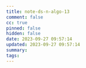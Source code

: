 ```yaml
---
title: note-ds-n-algo-13
comment: false
cc: true
pinned: false
hidden: false
date: 2023-09-27 09:57:14
updated: 2023-09-27 09:57:14
summary:
tags:
---
```


